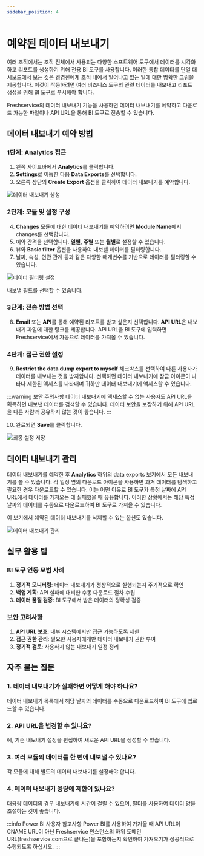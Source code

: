 ```yaml
---
sidebar_position: 4
---
```


# 예약된 데이터 내보내기

여러 조직에서는 조직 전체에서 사용되는 다양한 소프트웨어 도구에서 데이터를 시각화하고 리포트를 생성하기 위해 전용 BI 도구를 사용합니다. 이러한 통합 데이터를 단일 대시보드에서 보는 것은 경영진에게 조직 내에서 일어나고 있는 일에 대한 명확한 그림을 제공합니다. 이것이 작동하려면 여러 비즈니스 도구의 관련 데이터를 내보내고 리포트 생성을 위해 BI 도구로 푸시해야 합니다.

Freshservice의 데이터 내보내기 기능을 사용하면 데이터 내보내기를 예약하고 다운로드 가능한 파일이나 API URL을 통해 BI 도구로 전송할 수 있습니다.

## 데이터 내보내기 예약 방법

### 1단계: Analytics 접근

1. 왼쪽 사이드바에서 **Analytics**를 클릭합니다.
2. **Settings**로 이동한 다음 **Data Exports**를 선택합니다.
3. 오른쪽 상단의 **Create Export** 옵션을 클릭하여 데이터 내보내기를 예약합니다.

![데이터 내보내기 생성](https://s3.amazonaws.com/cdn.freshdesk.com/data/helpdesk/attachments/production/50014201591/original/Qf0y28b9_57FHwx1kqczUqv-UlBlFAJjnQ.png?1736397489)

### 2단계: 모듈 및 설정 구성

4. **Changes** 모듈에 대한 데이터 내보내기를 예약하려면 **Module Name**에서 changes를 선택합니다.
5. 예약 간격을 선택합니다. **일별**, **주별** 또는 **월별**로 설정할 수 있습니다.
6. 뷰와 **Basic filter** 옵션을 사용하여 내보낼 데이터를 필터링합니다.
7. 날짜, 속성, 연관 관계 등과 같은 다양한 매개변수를 기반으로 데이터를 필터링할 수 있습니다.

![데이터 필터링 설정](https://s3.amazonaws.com/cdn.freshdesk.com/data/helpdesk/attachments/production/50014201617/original/F19p1TAOUKyevjKqXxoDdMWCQ0S1N5B9Rw.png?1736397935)

내보낼 필드를 선택할 수 있습니다.

### 3단계: 전송 방법 선택

8. **Email** 또는 **API**를 통해 예약된 리포트를 받고 싶은지 선택합니다. **API URL**은 내보내기 파일에 대한 링크를 제공합니다. API URL을 BI 도구에 입력하면 Freshservice에서 자동으로 데이터를 가져올 수 있습니다.

### 4단계: 접근 권한 설정

9. **Restrict the data dump export to myself** 체크박스를 선택하여 다른 사용자가 데이터를 내보내는 것을 방지합니다. 선택하면 데이터 내보내기에 잠금 아이콘이 나타나 제한된 액세스를 나타내며 귀하만 데이터 내보내기에 액세스할 수 있습니다.

:::warning 보안 주의사항
데이터 내보내기에 액세스할 수 없는 사용자도 API URL을 획득하면 내보낸 데이터를 검색할 수 있습니다. 데이터 보안을 보장하기 위해 API URL을 다른 사람과 공유하지 않는 것이 좋습니다.
:::

10. 완료되면 **Save**를 클릭합니다.

![최종 설정 저장](https://s3.amazonaws.com/cdn.freshdesk.com/data/helpdesk/attachments/production/50014202406/original/V3QhWdaMgndkWnM98FnYr-ID7twvJTogOw.png?1736405367)

## 데이터 내보내기 관리

데이터 내보내기를 예약한 후 **Analytics** 하위의 data exports 보기에서 모든 내보내기를 볼 수 있습니다. 각 일정 옆의 다운로드 아이콘을 사용하면 과거 데이터를 탐색하고 필요한 경우 다운로드할 수 있습니다. 이는 어떤 이유로 BI 도구가 특정 날짜에 API URL에서 데이터를 가져오는 데 실패했을 때 유용합니다. 이러한 상황에서는 해당 특정 날짜의 데이터를 수동으로 다운로드하여 BI 도구로 가져올 수 있습니다.

이 보기에서 예약된 데이터 내보내기를 삭제할 수 있는 옵션도 있습니다.

![데이터 내보내기 관리](https://s3.amazonaws.com/cdn.freshdesk.com/data/helpdesk/attachments/production/44026050/original/PIPYnY8FWDasN-fNikJP3TX5LHzTxzQ3oQ.png?1552041147)

## 실무 활용 팁

### BI 도구 연동 모범 사례

1. **정기적 모니터링**: 데이터 내보내기가 정상적으로 실행되는지 주기적으로 확인
2. **백업 계획**: API 실패에 대비한 수동 다운로드 절차 수립
3. **데이터 품질 검증**: BI 도구에서 받은 데이터의 정확성 검증

### 보안 고려사항

1. **API URL 보호**: 내부 시스템에서만 접근 가능하도록 제한
2. **접근 권한 관리**: 필요한 사용자에게만 데이터 내보내기 권한 부여
3. **정기적 검토**: 사용하지 않는 내보내기 일정 정리

## 자주 묻는 질문

### 1. 데이터 내보내기가 실패하면 어떻게 해야 하나요?

데이터 내보내기 목록에서 해당 날짜의 데이터를 수동으로 다운로드하여 BI 도구에 업로드할 수 있습니다.

### 2. API URL을 변경할 수 있나요?

예, 기존 내보내기 설정을 편집하여 새로운 API URL을 생성할 수 있습니다.

### 3. 여러 모듈의 데이터를 한 번에 내보낼 수 있나요?

각 모듈에 대해 별도의 데이터 내보내기를 설정해야 합니다.

### 4. 데이터 내보내기 용량에 제한이 있나요?

대용량 데이터의 경우 내보내기에 시간이 걸릴 수 있으며, 필터를 사용하여 데이터 양을 조절하는 것이 좋습니다.

:::info Power BI 사용자 참고사항
Power BI를 사용하여 가져올 때 API URL이 CNAME URL이 아닌 Freshservice 인스턴스의 하위 도메인 URL(freshservice.com으로 끝나는)을 포함하는지 확인하여 가져오기가 성공적으로 수행되도록 하십시오.
:::